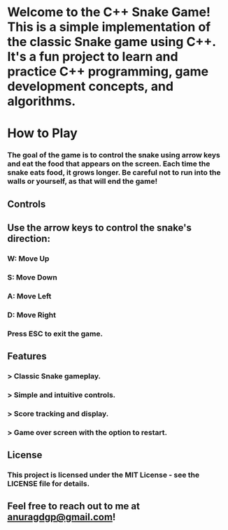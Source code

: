 # Welcome to the C++ Snake Game! This is a simple implementation of the classic Snake game using C++. It's a fun project to learn and practice C++ programming, game development concepts, and algorithms.
# How to Play
### The goal of the game is to control the snake using arrow keys and eat the food that appears on the screen. Each time the snake eats food, it grows longer. Be careful not to run into the walls or yourself, as that will end the game!

## Controls
## Use the arrow keys to control the snake's direction:
### W: Move Up
### S: Move Down
### A: Move Left
### D: Move Right
### Press ESC to exit the game.

## Features
### > Classic Snake gameplay.
### > Simple and intuitive controls.
### > Score tracking and display.
### > Game over screen with the option to restart.

## License
### This project is licensed under the MIT License - see the LICENSE file for details.

## Feel free to reach out to me at anuragdgp@gmail.com!

